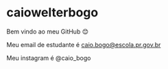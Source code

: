 # caiowelterbogo
Bem vindo ao meu GitHub 😊

Meu email de estudante é caio.bogo@escola.pr.gov.br

Meu instagram é @caio_bogo

